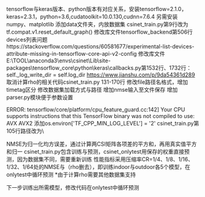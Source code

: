 tensorflow与keras版本、python版本有对应关系，安装tensorflow=2.1.0，keras=2.3.1，python=3.6,cudatoolkit=10.0.130,cudnn=7.6.4
另需安装numpy、matplotlib
添加data文件夹，内放数据集
csinet_train.py第9行改为tf.compat.v1.reset_default_graph()
修改库文件tensorflow_backend第506行devices列表问题https://stackoverflow.com/questions/60581677/experimental-list-devices-attribute-missing-in-tensorflow-core-api-v2-config
修改库文件E:\TOOL\anaconda3\envs\csinet\Lib\site-packages\tensorflow_core\python\keras\callbacks.py第1532行、1732行：self._log_write_dir = self.log_dir
    https://www.jianshu.com/p/9da54361d289
取消计算rho的相关代码csinet_train.py 131-170行
修改file路径名格式，增加timetag区分
修改数据集加载方式与路径
增加nmse输入至文件保存
增加parser.py模块便于参数设置

ERROR:
tensorflow/core/platform/cpu_feature_guard.cc:142] Your CPU supports instructions that this TensorFlow binary was not compiled to use: AVX AVX2
    添加os.environ['TF_CPP_MIN_LOG_LEVEL'] = '2'
csinet_train.py第105行路径改为\

NMSE为归一化均方误差，通过计算两CSI矩阵各项差的平方和，再用真实值平方和归一
csinet_train.py包含训练与预测，csinet_onlytest用保存的权重直接预测，因为数据集不同，需要重新训练
性能指标采用压缩率CR=1/4、1/8、1/16、1/32、1/64处的NMSE与（rho删去），即训练indoor与outdoor各5个模型，在onlytest中循环预测
    *由于计算rho需要其他数据集支持

下一步训练出所需模型，修改代码在onlytest中循环预测
